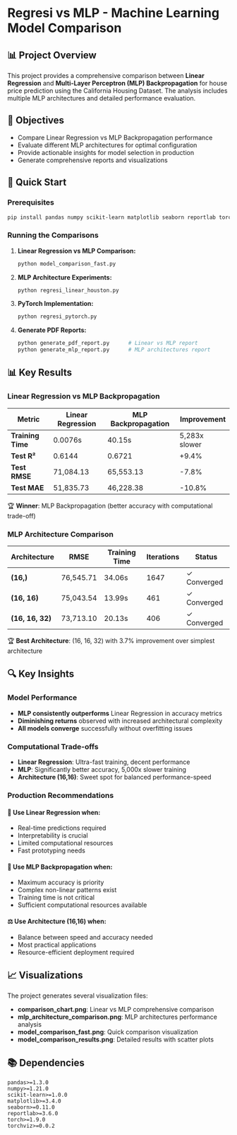 ﻿# Regresi vs MLP - Machine Learning Model Comparison

## 📊 Project Overview

This project provides a comprehensive comparison between **Linear Regression** and **Multi-Layer Perceptron (MLP) Backpropagation** for house price prediction using the California Housing Dataset. The analysis includes multiple MLP architectures and detailed performance evaluation.

## 🎯 Objectives

- Compare Linear Regression vs MLP Backpropagation performance
- Evaluate different MLP architectures for optimal configuration
- Provide actionable insights for model selection in production
- Generate comprehensive reports and visualizations


## 🚀 Quick Start

### Prerequisites

```bash
pip install pandas numpy scikit-learn matplotlib seaborn reportlab torch torchviz
```

### Running the Comparisons

1. **Linear Regression vs MLP Comparison:**
   ```bash
   python model_comparison_fast.py
   ```

2. **MLP Architecture Experiments:**
   ```bash
   python regresi_linear_houston.py
   ```

3. **PyTorch Implementation:**
   ```bash
   python regresi_pytorch.py
   ```

4. **Generate PDF Reports:**
   ```bash
   python generate_pdf_report.py      # Linear vs MLP report
   python generate_mlp_report.py      # MLP architectures report
   ```

## 📊 Key Results

### Linear Regression vs MLP Backpropagation

| Metric | Linear Regression | MLP Backpropagation | Improvement |
|--------|------------------|-------------------|-------------|
| **Training Time** | 0.0076s | 40.15s | 5,283x slower |
| **Test R²** | 0.6144 | 0.6721 | +9.4% |
| **Test RMSE** | 71,084.13 | 65,553.13 | -7.8% |
| **Test MAE** | 51,835.73 | 46,228.38 | -10.8% |

🏆 **Winner**: MLP Backpropagation (better accuracy with computational trade-off)

### MLP Architecture Comparison

| Architecture | RMSE | Training Time | Iterations | Status |
|-------------|------|---------------|------------|---------|
| **(16,)** | 76,545.71 | 34.06s | 1647 | ✓ Converged |
| **(16, 16)** | 75,043.54 | 13.99s | 461 | ✓ Converged |
| **(16, 16, 32)** | 73,713.10 | 20.13s | 406 | ✓ Converged |

🏆 **Best Architecture**: (16, 16, 32) with 3.7% improvement over simplest architecture

## 🔍 Key Insights

### Model Performance
- **MLP consistently outperforms** Linear Regression in accuracy metrics
- **Diminishing returns** observed with increased architectural complexity
- **All models converge** successfully without overfitting issues

### Computational Trade-offs
- **Linear Regression**: Ultra-fast training, decent performance
- **MLP**: Significantly better accuracy, 5,000x slower training
- **Architecture (16,16)**: Sweet spot for balanced performance-speed

### Production Recommendations

#### 🚀 Use Linear Regression when:
- Real-time predictions required
- Interpretability is crucial
- Limited computational resources
- Fast prototyping needs

#### 🧠 Use MLP Backpropagation when:
- Maximum accuracy is priority
- Complex non-linear patterns exist
- Training time is not critical
- Sufficient computational resources available

#### ⚖️ Use Architecture (16,16) when:
- Balance between speed and accuracy needed
- Most practical applications
- Resource-efficient deployment required

## 📈 Visualizations

The project generates several visualization files:
- **comparison_chart.png**: Linear vs MLP comprehensive comparison
- **mlp_architecture_comparison.png**: MLP architectures performance analysis
- **model_comparison_fast.png**: Quick comparison visualization
- **model_comparison_results.png**: Detailed results with scatter plots


## 📚 Dependencies

```
pandas>=1.3.0
numpy>=1.21.0
scikit-learn>=1.0.0
matplotlib>=3.4.0
seaborn>=0.11.0
reportlab>=3.6.0
torch>=1.9.0
torchviz>=0.0.2
```
